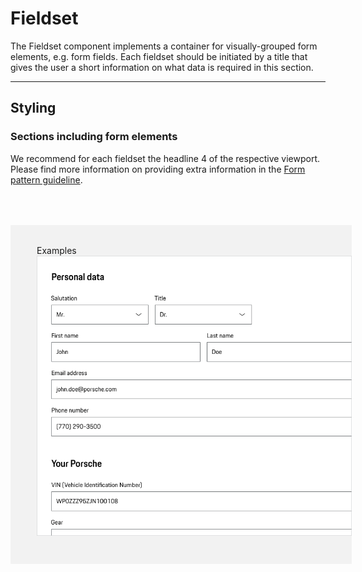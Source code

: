 # Fieldset

The Fieldset component implements a container for visually-grouped form elements, e.g. form fields. 
Each fieldset should be initiated by a title that gives the user a short information on what data is required in this section.


---

## Styling

### Sections including form elements
We recommend for each fieldset the headline 4 of the respective viewport.
Please find more information on providing extra information in the [Form pattern guideline](#/patterns/forms).

<div style="background:#F2F2F2; width:100%; margin-top: 64px; padding-top: 32px; padding-left: 42px; padding-bottom: 42px;">
    <p-headline variant="headline-3" tag="h3" style="margin-bottom: 24px;">Examples</p-headline>
    <img src="./assets/form-fieldset-examples.png" alt="Examples for fieldset"/>
</div>

